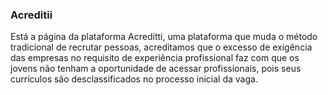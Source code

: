 ### Acreditii
Está a página da plataforma Acreditti, uma plataforma que muda  o método tradicional de recrutar pessoas, acreditamos que o excesso de exigência das empresas no requisito de experiência profissional faz com que os jovens não tenham a oportunidade de acessar profissionais, pois seus currículos são desclassificados no processo inicial da vaga.
